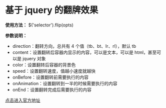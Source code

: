 # 基于 jquery 的翻牌效果

**使用方法：** $('selector').flip(opts)

**参数说明：**

- direction：翻转方向，总共有 4 个值（tb、bt、lr、rl），默认 tb
- content：设置翻转后容器内显示的内容，可以是文本，可以是 html，甚至可以是 jquery 对象
- color：设置翻转后容器的背景色
- speed：设置翻转速度，值越小速度就越快
- onBefore：设置翻转前需要执行的内容
- onAnimation：设置翻转到一半的时候需要执行的内容
- onEnd：设置翻转完成后需要执行的内容

[点击进入官方地址](http://lab.smashup.it/flip/)
